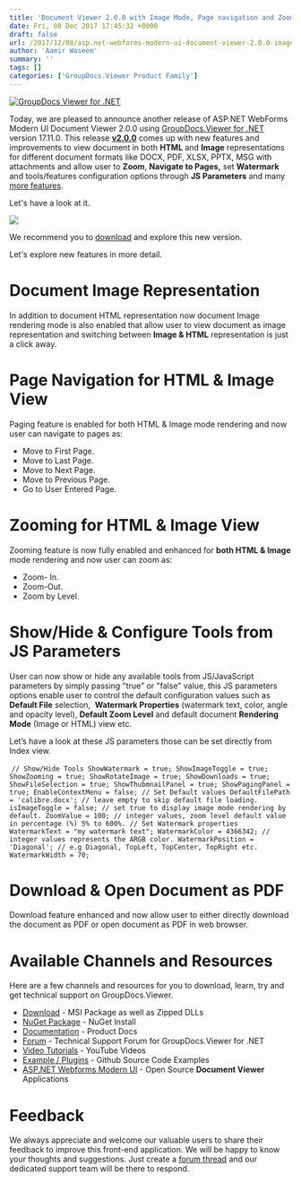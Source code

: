 ```yaml
---
title: 'Document Viewer 2.0.0 with Image Mode, Page navigation and Zooming Features ASP.NET WebForms Modern UI – GroupDocs.Viewer for .NET'
date: Fri, 08 Dec 2017 17:45:32 +0000
draft: false
url: /2017/12/08/asp.net-webforms-modern-ui-document-viewer-2.0.0-image-mode-paging-zooming-features-groupdocs.viewer-.net/
author: 'Aamir Waseem'
summary: ''
tags: []
categories: ['GroupDocs.Viewer Product Family']
---
```


[![GroupDocs Viewer for .NET](https://blog.groupdocs.com/wp-content/uploads/sites/4/2016/11/groupdocs-viewer-net.png)](http://groupdocs.com/.NET/document-viewer-library)

Today, we are pleased to announce another release of ASP.NET WebForms Modern UI Document Viewer 2.0.0 using [GroupDocs.Viewer for .NET](https://products.groupdocs.com/viewer/NET) version 17.11.0. This release **[v2.0.0](https://github.com/groupdocs-viewer/GroupDocs.Viewer-for-.NET-WebForms-App/milestone/1?closed=1)** comes up with new features and improvements to view document in both **HTML** and **Image** representations for different document formats like DOCX, PDF, XLSX, PPTX, MSG with attachments and allow user to **Zoom**, **Navigate to Pages,** set **Watermark** and tools/features configuration options through **JS Parameters** and many [more features](https://docs.groupdocs.com/viewer/net).

Let's have a look at it.

![](http://blog.groupdocs.com/wp-content/uploads/sites/4/2017/12/GD-NET-Viewer-Modern-UI-V2.0.png)

We recommend you to [download](https://github.com/groupdocs-viewer/GroupDocs.Viewer-for-.NET-WebForms-App/releases/tag/v2.0.0) and explore this new version.

Let's explore new features in more detail.

# Document Image Representation

In addition to document HTML representation now document Image rendering mode is also enabled that allow user to view document as image representation and switching between **Image & HTML** representation is just a click away.

# Page Navigation for HTML & Image View

Paging feature is enabled for both HTML & Image mode rendering and now user can navigate to pages as:

*   Move to First Page.
*   Move to Last Page.
*   Move to Next Page.
*   Move to Previous Page.
*   Go to User Entered Page.

# Zooming for HTML & Image View

Zooming feature is now fully enabled and enhanced for **both HTML & Image** mode rendering and now user can zoom as:

*   Zoom- In.
*   Zoom-Out.
*   Zoom by Level.

# Show/Hide & Configure Tools from JS Parameters

User can now show or hide any available tools from JS/JavaScript parameters by simply passing "true" or "false" value, this JS parameters options enable user to control the default configuration values such as **Default File** selection,  **Watermark Properties** (watermark text, color, angle and opacity level), **Default Zoom Level** and default document **Rendering Mode** (Image or HTML) view etc.

Let’s have a look at these JS parameters those can be set directly from Index view.

 `// Show/Hide Tools ShowWatermark = true; ShowImageToggle = true; ShowZooming = true; ShowRotateImage = true; ShowDownloads = true; ShowFileSelection = true; ShowThubmnailPanel = true; ShowPagingPanel = true; EnableContextMenu = false; // Set Default values DefaultFilePath = 'calibre.docx'; // leave empty to skip default file loading. isImageToggle = false; // set true to display image mode rendering by default. ZoomValue = 100; // integer values, zoom level default value in percentage (%) 5% to 600%. // Set Watermark properties WatermarkText = "my watermark text"; WatermarkColor = 4366342; // integer values represents the ARGB color. WatermarkPosition = 'Diagonal'; // e.g Diagonal, TopLeft, TopCenter, TopRight etc. WatermarkWidth = 70;`

# Download & Open Document as PDF

Download feature enhanced and now allow user to either directly download the document as PDF or open document as PDF in web browser.

# Available Channels and Resources

Here are a few channels and resources for you to download, learn, try and get technical support on GroupDocs.Viewer.

*   [Download](https://downloads.groupdocs.com/viewer/net "Download API") - MSI Package as well as Zipped DLLs
*   [NuGet Package](https://www.nuget.org/packages/GroupDocs.Viewer/ "Install from NuGet Package") - NuGet Install
*   [Documentation](https://docs.groupdocs.com/display/viewernet/Home "Document Viewer API Documentation ") - Product Docs
*   [Forum](https://forum.groupdocs.com/c/viewer "Technical Support Forum") - Technical Support Forum for GroupDocs.Viewer for .NET
*   [Video Tutorials](https://www.youtube.com/channel/UCgO8dwgI5KAsQCVegviVXYA/playlists "GroupDocs.Viewer video tutorials") - YouTube Videos
*   [Example / Plugins](https://github.com/groupdocs-viewer/GroupDocs.Viewer-for-.NET "Download example project and front ends") - Github Source Code Examples
*   [ASP.NET Webforms Modern UI](https://github.com/groupdocs-viewer/GroupDocs.Viewer-for-.NET-WebForms-App "Open Source Document Viewer Applications") - Open Source **Document Viewer** Applications

# Feedback

We always appreciate and welcome our valuable users to share their feedback to improve this front-end application. We will be happy to know your thoughts and suggestions. Just create a [forum thread](https://forum.groupdocs.com/c/viewer "Technical Support Forum") and our dedicated support team will be there to respond.




